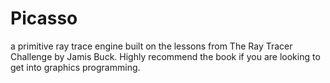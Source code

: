 # Picasso
a primitive ray trace engine built on the lessons from The Ray Tracer Challenge by Jamis Buck. Highly recommend the book if you are looking to get into graphics programming. 
